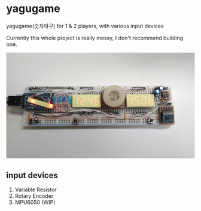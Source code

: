 # yagugame
yagugame(숫자야구) for 1 &amp; 2 players, with various input devices

Currently this whole project is really messy, I don't recommend building one.

![Initial breadboard pic](https://github.com/yclee126/yagugame/blob/master/yagugame/IMG_20180914_205149.jpg)

## input devices

1. Variable Resistor
2. Rotary Encoder
3. MPU6050 (WIP)
